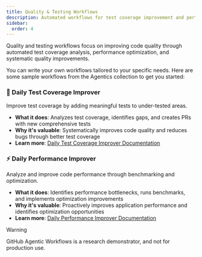 ```yaml
---
title: Quality & Testing Workflows
description: Automated workflows for test coverage improvement and performance optimization
sidebar:
  order: 4
---
```


Quality and testing workflows focus on improving code quality through automated test coverage analysis, performance optimization, and systematic quality improvements.

You can write your own workflows tailored to your specific needs. Here are some sample workflows from the Agentics collection to get you started:

### 🧪 Daily Test Coverage Improver
Improve test coverage by adding meaningful tests to under-tested areas.

- **What it does**: Analyzes test coverage, identifies gaps, and creates PRs with new comprehensive tests
- **Why it's valuable**: Systematically improves code quality and reduces bugs through better test coverage
- **Learn more**: [Daily Test Coverage Improver Documentation](https://github.com/githubnext/agentics/blob/main/docs/daily-test-improver.md)

### ⚡ Daily Performance Improver
Analyze and improve code performance through benchmarking and optimization.

- **What it does**: Identifies performance bottlenecks, runs benchmarks, and implements optimization improvements
- **Why it's valuable**: Proactively improves application performance and identifies optimization opportunities
- **Learn more**: [Daily Performance Improver Documentation](https://github.com/githubnext/agentics/blob/main/docs/daily-perf-improver.md)

> [!WARNING]
> GitHub Agentic Workflows is a research demonstrator, and not for production use.

